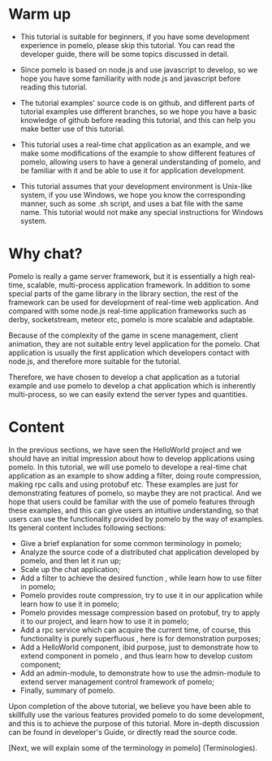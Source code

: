 Warm up
====================

* This tutorial is suitable for beginners, if you have some development experience in pomelo, please skip this tutorial. You can read the developer guide, there will be some topics discussed in detail.

* Since pomelo is based on node.js and use javascript to develop, so we hope you have some familiarity with node.js and javascript before reading this tutorial.

* The tutorial examples' source code is on github, and different parts of tutorial examples use different branches, so we hope you have a basic knowledge of github before reading this tutorial, and this can help you make better use of this tutorial.

* This tutorial uses a real-time chat application as an example, and we make some modifications of the example to show different features of pomelo, allowing users to have a general understanding of pomelo, and be familiar with it and be able to use it for application development.

* This tutorial assumes that your development environment is Unix-like system, if you use Windows, we hope you know the corresponding manner, such as some .sh script, and uses a bat file with the same name. This tutorial would not make any special instructions for Windows system.

Why chat?
=================

Pomelo is really a game server framework, but it is essentially a high real-time, scalable, multi-process application framework. In addition to some special parts of the game library in the library section, the rest of the framework can be used for development of real-time web application. And compared with some node.js real-time application frameworks such as derby, socketstream, meteor etc, pomelo is more scalable and adaptable.

Because of the complexity of the game in scene management, client animation, they are not suitable entry level application for the pomelo. Chat application is usually the first application which developers contact with node.js, and therefore more suitable for the tutorial.

Therefore, we have chosen to develop a chat application as a tutorial example and use pomelo to develop a chat application which is inherently multi-process, so we can easily extend the server types and quantities.

Content
==============

In the previous sections, we have seen the HelloWorld project and we should have an initial impression about how to develop applications using pomelo. In this tutorial, we will use pomelo to develope a real-time chat application as an example to show adding a filter, doing route compression, making rpc calls and using protobuf etc. These examples are just for demonstrating features of pomelo, so maybe they are not practical. And we hope that users could be familiar with the use of pomelo features through these examples, and this can give users an intuitive understanding, so that users can use the functionality provided by pomelo by the way of examples. Its general content includes following sections:

* Give a brief explanation for some common terminology in pomelo;
* Analyze the source code of a distributed chat application developed by pomelo, and then let it run up;
* Scale up the chat application;
* Add a filter to achieve the desired function , while learn how to use filter in pomelo;
* Pomelo provides route compression, try to use it in our application while learn how to use it in pomelo;
* Pomelo provides message compression based on protobuf, try to apply it to our project, and learn how to use it in pomelo;
* Add a rpc service which can acquire the current time, of course, this functionality is purely superfluous , here is for demonstration purposes;
* Add a HelloWorld component, ibid purpose, just to demonstrate how to extend component in pomelo , and thus learn how to develop custom component;
* Add an admin-module, to demonstrate how to use the admin-module to extend server management control framework of pomelo;
* Finally, summary of pomelo.

Upon completion of the above tutorial, we believe you have been able to skillfully use the various features provided pomelo to do some development, and this is to achieve the purpose of this tutorial. More in-depth discussion can be found in developer's Guide, or directly read the source code. 

[Next, we will explain some of the terminology in pomelo] (Terminologies).